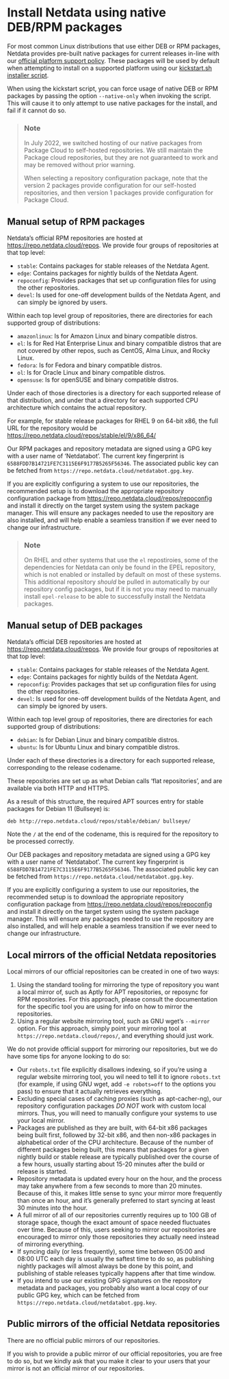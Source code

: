 <!--
title: "Install Netdata using native DEB/RPM packages."
description: "Instructions for how to install Netdata using native DEB or RPM packages."
custom_edit_url: "https://github.com/netdata/netdata/edit/master/packaging/installer/methods/packages.md"
sidebar_label: "Native DEB/RPM packages"
learn_status: "Published"
learn_rel_path: "Installation/Installation methods"
sidebar_position: 20
-->

# Install Netdata using native DEB/RPM packages

For most common Linux distributions that use either DEB or RPM packages, Netdata provides pre-built native packages
for current releases in-line with
our [official platform support policy](/docs/netdata-agent/versions-and-platforms.md).
These packages will be used by default when attempting to install on a supported platform using our
[kickstart.sh installer script](/packaging/installer/methods/kickstart.md).

When using the kickstart script, you can force usage of native DEB or RPM packages by passing the option
`--native-only` when invoking the script. This will cause it to only attempt to use native packages for the install,
and fail if it cannot do so.

> ### Note
>
> In July 2022, we switched hosting of our native packages from Package Cloud to self-hosted repositories.
> We still maintain the Package cloud repositories, but they are not guaranteed to work and may be removed
> without prior warning.
>
> When selecting a repository configuration package, note that the version 2 packages provide configuration for
> our self-hosted repositories, and then version 1 packages provide configuration for Package Cloud.

## Manual setup of RPM packages

Netdata’s official RPM repositories are hosted at <https://repo.netdata.cloud/repos>. We provide four groups of
repositories at that top level:

- `stable`: Contains packages for stable releases of the Netdata Agent.
- `edge`: Contains packages for nightly builds of the Netdata Agent.
- `repoconfig`: Provides packages that set up configuration files for using the other repositories.
- `devel`: Is used for one-off development builds of the Netdata Agent, and can simply be ignored by users.

Within each top level group of repositories, there are directories for each supported group of distributions:

- `amazonlinux`: Is for Amazon Linux and binary compatible distros.
- `el`: Is for Red Hat Enterprise Linux and binary compatible distros that are not covered by other repos, such
  as CentOS, Alma Linux, and Rocky Linux.
- `fedora`: Is for Fedora and binary compatible distros.
- `ol`: Is for Oracle Linux and binary compatible distros.
- `opensuse`: Is for openSUSE and binary compatible distros.

Under each of those directories is a directory for each supported release of that distribution, and under that a
directory for each supported CPU architecture which contains the actual repository.

For example, for stable release packages for RHEL 9 on 64-bit x86, the full URL for the repository would be
<https://repo.netdata.cloud/repos/stable/el/9/x86_64/>

Our RPM packages and repository metadata are signed using a GPG key with a user name of ‘Netdatabot’. The
current key fingerprint is `6588FDD7B14721FE7C3115E6F9177B5265F56346`. The associated public key can be fetched from
`https://repo.netdata.cloud/netdatabot.gpg.key`.

If you are explicitly configuring a system to use our repositories, the recommended setup is to download the
appropriate repository configuration package from <https://repo.netdata.cloud/repos/repoconfig> and install it
directly on the target system using the system package manager. This will ensure any packages needed to use the
repository are also installed, and will help enable a seamless transition if we ever need to change our infrastructure.

> ### Note
>
> On RHEL and other systems that use the `el` repostiroies, some of the dependencies for Netdata can only be found
> in the EPEL repository, which is not enabled or installed by default on most of these systems. This additional
> repository _should_ be pulled in automatically by our repository config packages, but if it is not you may need
> to manually install `epel-release` to be able to successfully install the Netdata packages.

## Manual setup of DEB packages

Netdata’s official DEB repositories are hosted at <https://repo.netdata.cloud/repos>. We provide four groups of
repositories at that top level:

- `stable`: Contains packages for stable releases of the Netdata Agent.
- `edge`: Contains packages for nightly builds of the Netdata Agent.
- `repoconfig`: Provides packages that set up configuration files for using the other repositories.
- `devel`: Is used for one-off development builds of the Netdata Agent, and can simply be ignored by users.

Within each top level group of repositories, there are directories for each supported group of distributions:

- `debian`: Is for Debian Linux and binary compatible distros.
- `ubuntu`: Is for Ubuntu Linux and binary compatible distros.

Under each of these directories is a directory for each supported release, corresponding to the release codename.

These repositories are set up as what Debian calls ‘flat repositories’, and are available via both HTTP and HTTPS.

As a result of this structure, the required APT sources entry for stable packages for Debian 11 (Bullseye) is:

```
deb http://repo.netdata.cloud/repos/stable/debian/ bullseye/
```

Note the `/` at the end of the codename, this is required for the repository to be processed correctly.

Our DEB packages and repository metadata are signed using a GPG key with a user name of ‘Netdatabot’. The
current key fingerprint is `6588FDD7B14721FE7C3115E6F9177B5265F56346`. The associated public key can be fetched from
`https://repo.netdata.cloud/netdatabot.gpg.key`.

If you are explicitly configuring a system to use our repositories, the recommended setup is to download the
appropriate repository configuration package from <https://repo.netdata.cloud/repos/repoconfig> and install it
directly on the target system using the system package manager. This will ensure any packages needed to use the
repository are also installed, and will help enable a seamless transition if we ever need to change our infrastructure.

## Local mirrors of the official Netdata repositories

Local mirrors of our official repositories can be created in one of two ways:

1. Using the standard tooling for mirroring the type of repository you want a local mirror of, such as Aptly for
   APT repositories, or reposync for RPM repositories. For this approach, please consult the documentation for
   the specific tool you are using for info on how to mirror the repositories.
2. Using a regular website mirroring tool, such as GNU wget’s `--mirror` option. For this approach, simply point
   your mirroring tool at `https://repo.netdata.cloud/repos/`, and everything should just work.

We do not provide official support for mirroring our repositories,
but we do have some tips for anyone looking to do so:

- Our `robots.txt` file explicitly disallows indexing, so if you’re using a regular website mirroring tool,
  you wil need to tell it to ignore `robots.txt` (for example, if using GNU wget, add `-e robots=off` to the
  options you pass) to ensure that it actually retrieves everything.
- Excluding special cases of caching proxies (such as apt-cacher-ng), our repository configuration packages _DO NOT_
  work with custom local mirrors. Thus, you will need to manually configure your systems to use your local mirror.
- Packages are published as they are built, with 64-bit x86 packages being built first, followed by 32-bit x86,
  and then non-x86 packages in alphabetical order of the CPU architecture. Because of the number of different
  packages being built, this means that packages for a given nightly build or stable release are typically published
  over the course of a few hours, usually starting about 15-20 minutes after the build or release is started.
- Repository metadata is updated every hour on the hour, and the process may take anywhere from a few seconds to
  more than 20 minutes. Because of this, it makes little sense to sync your mirror more frequently than once an hour,
  and it’s generally preferred to start syncing at least 30 minutes into the hour.
- A full mirror of all of our repositories currently requires up to 100 GB of storage space, though the exact
  amount of space needed fluctuates over time. Because of this, users seeking to mirror our repositories are
  encouraged to mirror only those repositories they actually need instead of mirroring everything.
- If syncing daily (or less frequently), some time between 05:00 and 08:00 UTC each day is usually the saftest
  time to do so, as publishing nightly packages will almost always be done by this point, and publishing of stable
  releases typically happens after that time window.
- If you intend to use our existing GPG signatures on the repository metadata and packages, you probably also want
  a local copy of our public GPG key, which can be fetched from `https://repo.netdata.cloud/netdatabot.gpg.key`.

## Public mirrors of the official Netdata repositories

There are no official public mirrors of our repositories.

If you wish to provide a public mirror of our official repositories, you are free to do so, but we kindly ask that
you make it clear to your users that your mirror is not an official mirror of our repositories.
